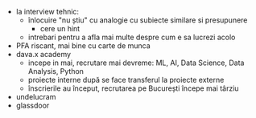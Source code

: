 
- la interview tehnic:
	- înlocuire "nu știu" cu analogie cu subiecte similare si presupunere
		- cere un hint
	- intrebari pentru a afla mai multe despre cum e sa lucrezi acolo
- PFA riscant, mai bine cu carte de munca
- dava.x academy
	- incepe in mai, recrutare mai devreme: ML, AI, Data Science, Data Analysis, Python
	- proiecte interne după se face transferul la proiecte externe
	- înscrierile  au început, recrutarea pe București începe mai târziu
- undelucram
- glassdoor